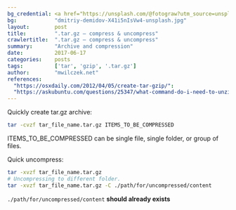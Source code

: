 ```yaml
---
bg_credential: <a href="https://unsplash.com/@fotograw?utm_source=unsplash&utm_medium=referral&utm_content=creditCopyText">Dmitriy Demidov</a> on <a href="https://unsplash.com/?utm_source=unsplash&utm_medium=referral&utm_content=creditCopyText">Unsplash</a>
bg:            "dmitriy-demidov-X41i5nIsVw4-unsplash.jpg"
layout:        post
title:         ".tar.gz – compress & uncompress"
crawlertitle:  ".tar.gz – compress & uncompress"
summary:       "Archive and compression"
date:          2017-06-17
categories:    posts
tags:          ['tar', 'gzip', '.tar.gz']
author:        "mwilczek.net"
references:
  "https://osxdaily.com/2012/04/05/create-tar-gzip/":
  "https://askubuntu.com/questions/25347/what-command-do-i-need-to-unzip-extract-a-tar-gz-file#25348":
---
```


Quickly create tar.gz archive:

```bash
tar -cvzf tar_file_name.tar.gz ITEMS_TO_BE_COMPRESSED
```

ITEMS_TO_BE_COMPRESSED can be single file, single folder, or group of files.

Quick uncompress:

```bash
tar -xvzf tar_file_name.tar.gz
# Uncompressing to different folder.
tar -xvzf tar_file_name.tar.gz -C ./path/for/uncompressed/content
```

`./path/for/uncompressed/content` **should already exists**
